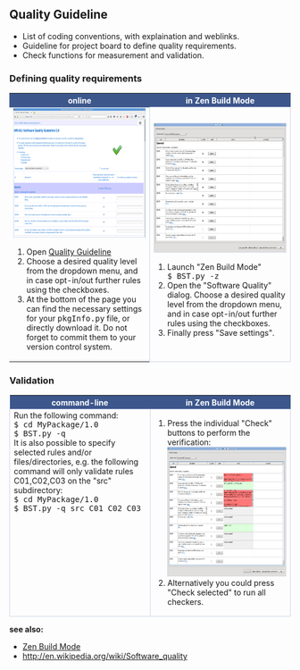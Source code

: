##  Quality Guideline


* List of coding conventions, with explaination and weblinks.
* Guideline for project board to define quality requirements.
* Check functions for measurement and validation.


###  Defining quality requirements


 <table border="0" width="100%">
 <tr>
      <th width="50%" style="background: #3d578c; color: white;">online</th>
      <th width="50%" style="background: #3d578c; color: white;">in Zen Build Mode</th>
 </tr>
 <tr>
      <td>
          <img src="SQ-Webpage-small.png"
               width="361" height="232"
               alt="Screenshot: SQ requirement definition on webpage"/>
      <ol>
          <li>Open <a href="https://doc.honda-ri.de/hri/sit/latest/Intranet/TopicPortal/3.0/web/QualityGuideline.html">Quality Guideline</a></li>
          <li>Choose a desired quality level from the dropdown menu,
              and in case opt-in/out further rules using the
              checkboxes.</li>
          <li>At the bottom of the page you can find the necessary
              settings for your <tt>pkgInfo.py</tt> file, or directly
              download it. Do not forget to commit them to your version
              control system.
          </li>
      </ol>
      </td>
      <td style="border-style: solid; border-width: 1px; border-color: #ced6e9;">
          <img src="ZenBuildMode-SQCheck1-small.png"
               width="361" height="232"
               alt="Screenshot: SQ requirement definition in Zen Build Mode"/>
      <ol>
          <li>Launch "Zen Build Mode"
              <div style="font-family: Monospace;">$ BST.py -z</div></li>
          <li>Open the "Software Quality" dialog. Choose a desired
              quality level from the dropdown menu, and in case opt-in/out
              further rules using the checkboxes.</li>
          <li>Finally press "Save settings".</li>
      </ol>
      </td>
 </tr>
 </table>
 
 
 ###  Validation
 
 
  <table border="0" width="100%">
  <tr>
       <th width="50%" style="background: #3d578c; color: white;">command-line</th>
       <th width="50%" style="background: #3d578c; color: white;">in Zen Build Mode</th>
  </tr>
  <tr>
       <td style="border-style: solid; border-width: 1px; border-color: #ced6e9;
                  vertical-align: top;">
       Run the following command:
       <div style="font-family: Monospace;">$ cd MyPackage/1.0<br/>
                                            $ BST.py -q</div>
       It is also possible to specify selected rules and/or
       files/directories, e.g. the following command will only validate
       rules C01,C02,C03 on the "src" subdirectory:
       <div style="font-family: Monospace;">$ cd MyPackage/1.0<br/>
                                            $ BST.py -q src C01 C02 C03</div>
       </td>
       <td style="border-style: solid; border-width: 1px; border-color: #ced6e9;">
       <ol>
           <li>Press the individual "Check" buttons to perform the
               verification:
               <img src="ZenBuildMode-SQCheck2-small.png"
                    width="361" height="232"
                    alt="Screenshot: SQ validation in Zen Build Mode"/>
           </li>
           <li>Alternatively you could press "Check selected" to run all
               checkers.</li>
       </ol>
       </td>
  </tr>
  </table>
 
 
**see also:**
* [Zen Build Mode](../Tools/Build%20System%20Tools/ZBM.md)
* http://en.wikipedia.org/wiki/Software_quality
